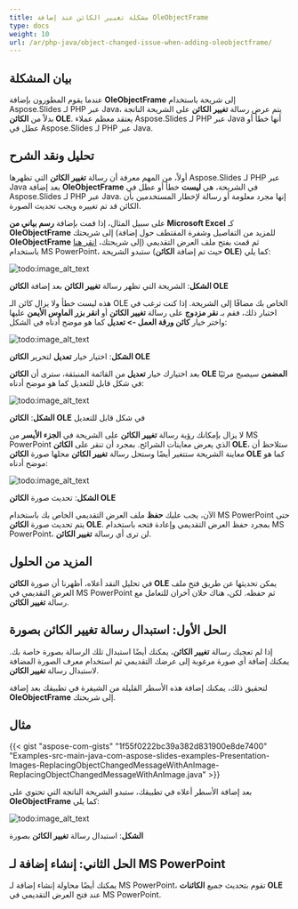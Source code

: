 ```yaml
---
title: مشكلة تغيير الكائن عند إضافة OleObjectFrame
type: docs
weight: 10
url: /ar/php-java/object-changed-issue-when-adding-oleobjectframe/
---
```


## **بيان المشكلة**
عندما يقوم المطورون بإضافة **OleObjectFrame** إلى شريحة باستخدام Aspose.Slides لـ PHP عبر Java، يتم عرض رسالة **تغيير الكائن** على الشريحة الناتجة بدلاً من **الكائن OLE**. يعتقد معظم عملاء Aspose.Slides لـ PHP عبر Java أنها خطأ أو عطل في Aspose.Slides لـ PHP عبر Java.
## **تحليل ونقد الشرح**
أولاً، من المهم معرفة أن رسالة **تغيير الكائن** التي تظهرها Aspose.Slides لـ PHP عبر Java بعد إضافة **OleObjectFrame** في الشريحة، هي **ليست** خطأ أو عطل في Aspose.Slides لـ PHP عبر Java. إنها مجرد معلومة أو رسالة لإخطار المستخدمين بأن الكائن قد تم تغييره ويجب تحديث الصورة.

على سبيل المثال، إذا قمت بإضافة **رسم بياني من Microsoft Excel** كـ **OleObjectFrame** إلى شريحتك (للمزيد من التفاصيل وشفرة المقتطف حول إضافة **OleObjectFrame** إلى شريحتك، [انقر هنا](/slides/ar/php-java/adding-frame-to-the-slide/)) ثم قمت بفتح ملف العرض التقديمي باستخدام MS PowerPoint، ستبدو الشريحة (حيث تم إضافة **الكائن OLE**) كما يلي:

![todo:image_alt_text](object-changed-issue-when-adding-oleobjectframe_1.png)

**الشكل**: الشريحة التي تظهر رسالة **تغيير الكائن** بعد إضافة **الكائن OLE**

هذه ليست خطأ ولا يزال كائن الـ OLE الخاص بك مضافًا إلى الشريحة. إذا كنت ترغب في اختبار ذلك، فقم بـ **نقر مزدوج** على رسالة **تغيير الكائن** أو **انقر بزر الماوس الأيمن** عليها واختر خيار **كائن ورقة العمل -> تعديل** كما هو موضح أدناه في الشكل:

![todo:image_alt_text](object-changed-issue-when-adding-oleobjectframe_2.png)

**الشكل**: اختيار خيار **تعديل** لتحرير **الكائن OLE**

بعد اختيارك خيار **تعديل** من القائمة المنبثقة، سترى أن **الكائن OLE المضمن** سيصبح مرئيًا في شكل قابل للتعديل كما هو موضح أدناه:

![todo:image_alt_text](object-changed-issue-when-adding-oleobjectframe_3.png)

**الشكل**: **الكائن OLE** في شكل قابل للتعديل

لا يزال بإمكانك رؤية رسالة **تغيير الكائن** على الشريحة في **الجزء الأيسر** من MS PowerPoint الذي يعرض معاينات الشرائح. بمجرد أن تنقر على **الكائن OLE**، ستلاحظ أن معاينة الشريحة ستتغير أيضًا وستحل رسالة **تغيير الكائن** محلها صورة **الكائن OLE** كما هو موضح أدناه:

![todo:image_alt_text](object-changed-issue-when-adding-oleobjectframe_4.png)

**الشكل**: تحديث صورة **الكائن OLE**

الآن، يجب عليك **حفظ** ملف العرض التقديمي الخاص بك باستخدام MS PowerPoint حتى يتم تحديث صورة **الكائن OLE**. بمجرد حفظ العرض التقديمي وإعادة فتحه باستخدام MS PowerPoint، لن ترى أي رسالة **تغيير الكائن**.
## **المزيد من الحلول**
في تحليل النقد أعلاه، أظهرنا أن صورة **الكائن OLE** يمكن تحديثها عن طريق فتح ملف العرض التقديمي في MS PowerPoint ثم حفظه. لكن، هناك حلان آخران للتعامل مع رسالة **تغيير الكائن**.
## **الحل الأول: استبدال رسالة تغيير الكائن بصورة**
إذا لم تعجبك رسالة **تغيير الكائن**، يمكنك أيضًا استبدال تلك الرسالة بصورة خاصة بك. يمكنك إضافة أي صورة مرغوبة إلى عرضك التقديمي ثم استخدام معرف الصورة المضافة لاستبدال رسالة **تغيير الكائن**.

لتحقيق ذلك، يمكنك إضافة هذه الأسطر القليلة من الشيفرة في تطبيقك بعد إضافة **OleObjectFrame** إلى شريحتك.
## **مثال**
{{< gist "aspose-com-gists" "1f55f0222bc39a382d831900e8de7400" "Examples-src-main-java-com-aspose-slides-examples-Presentation-Images-ReplacingObjectChangedMessageWithAnImage-ReplacingObjectChangedMessageWithAnImage.java" >}}

بعد إضافة الأسطر أعلاه في تطبيقك، ستبدو الشريحة الناتجة التي تحتوي على **OleObjectFrame** كما يلي:

![todo:image_alt_text](object-changed-issue-when-adding-oleobjectframe_5.png)

**الشكل**: استبدال رسالة **تغيير الكائن** بصورة
## **الحل الثاني: إنشاء إضافة لـ MS PowerPoint**
يمكنك أيضًا محاولة إنشاء إضافة لـ MS PowerPoint، تقوم بتحديث جميع **الكائنات OLE** عند فتح العرض التقديمي في MS PowerPoint.